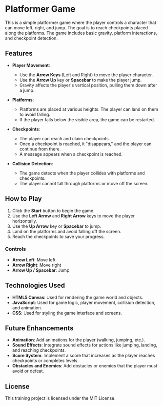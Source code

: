 # Platformer Game

This is a simple platformer game where the player controls a character that can move left, right, and jump. The goal is to reach checkpoints placed along the platforms. The game includes basic gravity, platform interactions, and checkpoint detection.

## Features

- **Player Movement**:
  - Use the **Arrow Keys** (Left and Right) to move the player character.
  - Use the **Arrow Up** key or **Spacebar** to make the player jump.
  - Gravity affects the player's vertical position, pulling them down after a jump.
  
- **Platforms**:
  - Platforms are placed at various heights. The player can land on them to avoid falling.
  - If the player falls below the visible area, the game can be restarted.

- **Checkpoints**:
  - The player can reach and claim checkpoints.
  - Once a checkpoint is reached, it "disappears," and the player can continue from there.
  - A message appears when a checkpoint is reached.

- **Collision Detection**:
  - The game detects when the player collides with platforms and checkpoints.
  - The player cannot fall through platforms or move off the screen.

## How to Play

1. Click the **Start** button to begin the game.
2. Use the **Left Arrow** and **Right Arrow** keys to move the player horizontally.
3. Use the **Up Arrow** key or **Spacebar** to jump.
4. Land on the platforms and avoid falling off the screen.
5. Reach the checkpoints to save your progress.

### Controls

- **Arrow Left**: Move left
- **Arrow Right**: Move right
- **Arrow Up / Spacebar**: Jump

## Technologies Used

- **HTML5 Canvas**: Used for rendering the game world and objects.
- **JavaScript**: Used for game logic, player movement, collision detection, and animation.
- **CSS**: Used for styling the game interface and screens.

## Future Enhancements

- **Animation**: Add animations for the player (walking, jumping, etc.).
- **Sound Effects**: Integrate sound effects for actions like jumping, landing, and reaching checkpoints.
- **Score System**: Implement a score that increases as the player reaches checkpoints or completes levels.
- **Obstacles and Enemies**: Add obstacles or enemies that the player must avoid or defeat.

## License

This training project is licensed under the MIT License.
